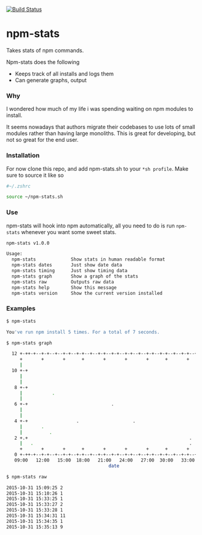 [![Build Status](https://travis-ci.org/jaxgeller/npm-stats.svg?branch=master)](https://travis-ci.org/jaxgeller/npm-stats)

# npm-stats
Takes stats of npm commands.

Npm-stats does the following

+ Keeps track of all installs and logs them
+ Can generate graphs, output

### Why

I wondered how much of my life i was spending waiting on npm modules to install.

It seems nowadays that authors migrate their codebases to use lots of small modules rather than having large monoliths. This is great for developing, but not so great for the end user.

### Installation

For now clone this repo, and add npm-stats.sh to your `*sh profile`. Make sure to source it like so

```sh
#~/.zshrc

source ~/npm-stats.sh
```

### Use

npm-stats will hook into npm automatically, all you need to do is run `npm-stats` whenever you want some sweet stats.

```sh
npm-stats v1.0.0

Usage:
  npm-stats             Show stats in human readable format
  npm-stats dates       Just show date data
  npm-stats timing      Just show timing data
  npm-stats graph       Show a graph of the stats
  npm-stats raw         Outputs raw data
  npm-stats help        Show this message
  npm-stats version     Show the current version installed
```


### Examples

```sh
$ npm-stats

You've run npm install 5 times. For a total of 7 seconds.
```

```sh
$ npm-stats graph

  12 +-++-+--+-+--+--+-+--+-+--+--+-+--+-+--+-+--+--+-+--+-+--+--+-+--+-++-+
     +       +       +      +       +       +       +      +       +   .   +
     |                                                                     |
  10 +-+                                                                 +-+
     |                                                                     |
     |                                                                     |
   8 +-+                                                                 +-+
     |           .                                                         |
     |                                                                     |
   6 +-+                               .                                 +-+
     |                                                                     |
     |                                                                     |
   4 +-+                  .                    .                         +-+
     |       .                                                             |
     |          .                                                          |
   2 +.+                                                            .    +-+
     |   .                                                          .      |
     +       +       +      +       +       +       +      +       +       +
   0 +-++-+--+-+--+--+-+--+-+--+--+-+--+-+--+-+--+--+-+--+-+--+--+-+--+-++-+
   09:00   12:00   15:00  18:00   21:00   24:00   27:00  30:00   33:00   36:00
                                      date
```

```sh
$ npm-stats raw

2015-10-31 15:09:25 2
2015-10-31 15:10:26 1
2015-10-31 15:33:25 1
2015-10-31 15:33:27 2
2015-10-31 15:33:28 1
2015-10-31 15:34:31 11
2015-10-31 15:34:35 1
2015-10-31 15:35:13 9
```


